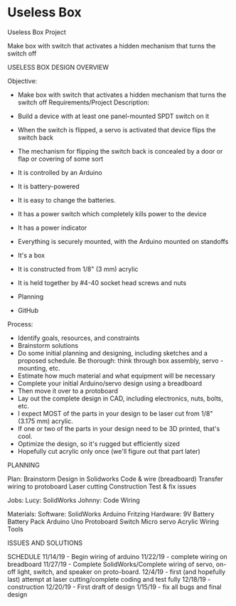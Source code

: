 # Useless Box
Useless Box Project

Make box with switch that activates a hidden mechanism that turns the switch off

USELESS BOX DESIGN OVERVIEW

Objective:
- Make box with switch that activates a hidden mechanism that turns the switch off
Requirements/Project Description:
- Build a device with at least one panel-mounted SPDT switch on it
- When the switch is flipped, a servo is activated that device flips the switch back
- The mechanism for flipping the switch back is concealed by a door or flap or covering of some sort
- It is controlled by an Arduino
- It is battery-powered
- It is easy to change the batteries.
- It has a power switch which completely kills power to the device
- It has a power indicator
- Everything is securely mounted, with the Arduino mounted on standoffs

- It's a box
- It is constructed from 1/8" (3 mm) acrylic
- It is held together by #4-40 socket head screws and nuts

- Planning
- GitHub

Process:
- Identify goals, resources, and constraints
- Brainstorm solutions
- Do some initial planning and designing, including sketches and a proposed schedule. Be thorough: think through box assembly, servo - mounting, etc.
- Estimate how much material and what equipment will be necessary
- Complete your initial Arduino/servo design using a breadboard
- Then move it over to a protoboard
- Lay out the complete design in CAD, including electronics, nuts, bolts, etc.
- I expect MOST of the parts in your design to be laser cut from 1/8" (3.175 mm) acrylic.
- If one or two of the parts in your design need to be 3D printed, that's cool.
- Optimize the design, so it's rugged but efficiently sized
- Hopefully cut acrylic only once (we'll figure out that part later)

PLANNING

Plan:
  Brainstorm
  Design in Solidworks
  Code & wire (breadboard)
  Transfer wiring to protoboard
  Laser cutting
  Construction
  Test & fix issues

Jobs:
  Lucy:
    SolidWorks
  Johnny:
    Code
    Wiring

Materials:
  Software:
    SolidWorks
    Arduino
    Fritzing
  Hardware:
    9V Battery
    Battery Pack
    Arduino Uno
    Protoboard
    Switch
    Micro servo
    Acrylic
    Wiring
    Tools

ISSUES AND SOLUTIONS

SCHEDULE
11/14/19 - Begin wiring of arduino
11/22/19 - complete wiring on breadboard
11/27/19 - Complete SolidWorks/Complete wiring of servo, on-off light, switch, and speaker on proto-board.
12/4/19 - first (and hopefully last) attempt at laser cutting/complete coding and test fully
12/18/19 - construction
12/20/19 - First draft of design
1/15/19 -  fix all bugs and final design
